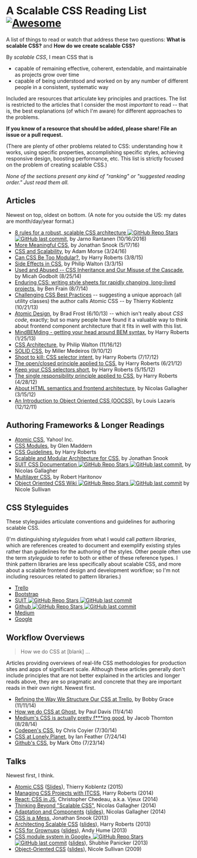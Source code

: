 # A Scalable CSS Reading List [![Awesome](https://cdn.rawgit.com/sindresorhus/awesome/d7305f38d29fed78fa85652e3a63e154dd8e8829/media/badge.svg)](https://github.com/sindresorhus/awesome)

A list of things to read or watch that address these two questions: **What is scalable CSS?** and **How do we create scalable CSS?**

By *scalable CSS*, I mean CSS that is
- capable of remaining effective, coherent, extendable, and maintainable as projects grow over time
- capable of being understood and worked on by any number of different people in a consistent, systematic way

Included are resources that articulate key principles and practices. The list is restricted to the articles that I consider the most *important* to read -- that is, the best explanations (of which I'm aware) for different approaches to the problems.

**If you know of a resource that should be added, please share! File an issue or a pull request.**

(There are plenty of other problems related to CSS: understanding how it works, using specific properties, accomplishing specific styles, achieving responsive design, boosting performance, etc. This list is strictly focused on the problem of creating scalable CSS.)

*None of the sections present any kind of "ranking" or "suggested reading order." Just read them all.*

## Articles

Newest on top, oldest on bottom. (A note for you outside the US: my dates are month/day/year format.)

- [8 rules for a robust, scalable CSS architecture ![GitHub Repo Stars](https://img.shields.io/github/stars/jareware/css-architecture) ![GitHub last commit](https://img.shields.io/github/last-commit/jareware/css-architecture)](https://github.com/jareware/css-architecture/blob/master/README.md), by Jarno Rantanen (10/16/2016)
- [More Meaningful CSS](http://snook.ca/archives/html_and_css/more-meaningful-css), by Jonathan Snook (5/17/16)
- [CSS and Scalability](http://mrmrs.io/writing/2016/03/24/scalable-css/), by Adam Morse (3/24/16)
- [Can CSS Be Too Modular?](http://csswizardry.com/2015/03/can-css-be-too-modular/), by Harry Roberts (3/8/15)
- [Side Effects in CSS](http://philipwalton.com/articles/side-effects-in-css/), by Philip Walton (3/3/15)
- [Used and Abused -- CSS Inheritance and Our Misuse of the Cascade](http://www.phase2technology.com/blog/used-and-abused-css-inheritance-and-our-misuse-of-the-cascade/?utm_source=CSS-Weekly&utm_campaign=Issue-127&utm_medium=RSS), by Micah Godbolt (8/25/14)
- [Enduring CSS: writing style sheets for rapidly changing, long-lived projects](http://benfrain.com/enduring-css-writing-style-sheets-rapidly-changing-long-lived-projects), by Ben Frain (8/7/14)
- [Challenging CSS Best Practices](http://www.smashingmagazine.com/2013/10/21/challenging-css-best-practices-atomic-approach/) -- suggesting a unique approach (all utility classes) the author calls Atomic CSS -- by Thierry Koblentz (10/21/13)
- [Atomic Design](http://bradfrostweb.com/blog/post/atomic-web-design/), by Brad Frost (6/10/13) -- which isn't really about *CSS code*, exactly; but so many people have found it a valuable way to think about frontend component architecture that it fits in well with this list.
- [MindBEMding - getting your head around BEM syntax](http://csswizardry.com/2013/01/mindbemding-getting-your-head-round-bem-syntax/), by Harry Roberts (1/25/13)
- [CSS Architecture](http://philipwalton.com/articles/css-architecture/), by Philip Walton (11/16/12)
- [SOLID CSS](http://blog.millermedeiros.com/solid-css/), by Miller Medeiros (9/10/12)
- [Shoot to kill: CSS selector intent](http://csswizardry.com/2012/07/shoot-to-kill-css-selector-intent/), by Harry Roberts (7/17/12)
- [The open/closed principle applied to CSS](http://csswizardry.com/2012/06/the-open-closed-principle-applied-to-css/), by Harry Roberts (6/21/12)
- [Keep your CSS selectors short](http://csswizardry.com/2012/05/keep-your-css-selectors-short/), by Harry Roberts (5/15/12)
- [The single responsibility principle applied to CSS](http://csswizardry.com/2012/04/the-single-responsibility-principle-applied-to-css/), by Harry Roberts (4/28/12)
- [About HTML semantics and frontend architecture](http://nicolasgallagher.com/about-html-semantics-front-end-architecture/), by Nicolas Gallagher (3/15/12)
- [An Introduction to Object Oriented CSS (OOCSS)](http://www.smashingmagazine.com/2011/12/12/an-introduction-to-object-oriented-css-oocss/), by Louis Lazaris (12/12/11)

## Authoring Frameworks & Longer Readings

- [Atomic CSS](http://acss.io/), Yahoo! Inc.
- [CSS Modules](http://glenmaddern.com/articles/css-modules), by Glen Maddern
- [CSS Guidelines](http://cssguidelin.es/), by Harry Roberts
- [Scalable and Modular Architecture for CSS](https://smacss.com/), by Jonathan Snook
- [SUIT CSS Documentation ![GitHub Repo Stars](https://img.shields.io/github/stars/suitcss/suit) ![GitHub last commit](https://img.shields.io/github/last-commit/suitcss/suit)](https://github.com/suitcss/suit/blob/master/doc/README.md), by Nicolas Gallagher
- [Multilayer CSS](http://operatino.github.io/MCSS/en/), by Robert Haritonov
- [Object Oriented CSS Wiki ![GitHub Repo Stars](https://img.shields.io/github/stars/stubbornella/oocss) ![GitHub last commit](https://img.shields.io/github/last-commit/stubbornella/oocss)](https://github.com/stubbornella/oocss/wiki) by Nicole Sullivan

## CSS Styleguides

These styleguides articulate conventions and guidelines for authoring scalable CSS.

(I'm distinguishing *styleguides* from what I would call *pattern libraries*, which are references created to document and exemplify existing styles rather than guidelines for the authoring of the styles. Other people often use the term *styleguide* to refer to both or either of these reference types. I think pattern libraries are less specifically about scalable CSS, and more about a scalable frontend design and development workflow; so I'm not including resources related to pattern libraries.)

- [Trello](https://gist.github.com/bobbygrace/9e961e8982f42eb91b80)
- [Bootstrap](http://mdo.github.io/code-guide/#css)
- [SUIT ![GitHub Repo Stars](https://img.shields.io/github/stars/suitcss/suit) ![GitHub last commit](https://img.shields.io/github/last-commit/suitcss/suit)](https://github.com/suitcss/suit/blob/master/doc/STYLE.md#4-css)
- [Github ![GitHub Repo Stars](https://img.shields.io/github/stars/styleguide/css) ![GitHub last commit](https://img.shields.io/github/last-commit/styleguide/css)](https://github.com/styleguide/css)
- [Medium](https://gist.github.com/fat/a47b882eb5f84293c4ed)
- [Google](https://google.github.io/styleguide/htmlcssguide.xml#CSS_Style_Rules)

## Workflow Overviews

> How we do CSS at [blank] ...

Articles providing overviews of real-life CSS methodologies for production sites and apps of significant scale. Although these articles generally don't include principles that are not better explained in the articles and longer reads above, they are so pragmatic and concrete that they are important reads in their own right. Newest first.

- [Refining the Way We Structure Our CSS at Trello](http://blog.trello.com/refining-the-way-we-structure-our-css-at-trello/), by Bobby Grace (11/11/14)
- [How we do CSS at Ghost](http://dev.ghost.org/css-at-ghost), by Paul Davis (11/4/14)
- [Medium's CSS is actually pretty f\*\*\*ing good](https://medium.com/@fat/mediums-css-is-actually-pretty-fucking-good-b8e2a6c78b06), by Jacob Thornton (8/28/14)
- [Codepen's CSS](http://codepen.io/chriscoyier/blog/codepens-css), by Chris Coyier (7/30/14)
- [CSS at Lonely Planet](http://ianfeather.co.uk/css-at-lonely-planet/), by Ian Feather (7/24/14)
- [Github's CSS](http://markdotto.com/2014/07/23/githubs-css/), by Mark Otto (7/23/14)


## Talks

Newest first, I think.

- [Atomic CSS](https://www.youtube.com/watch?v=bokjM0ZaizQ) ([Slides](https://www.haikudeck.com/atomic-css-science-and-technology-presentation-dJ0xlFjhBQ)), Thierry Koblentz (2015)
- [Managing CSS Projects with ITCSS](https://speakerdeck.com/dafed/managing-css-projects-with-itcss), Harry Roberts (2014)
- [React: CSS in JS](http://blog.vjeux.com/2014/javascript/react-css-in-js-nationjs.html), Christopher Chedeau, a.k.a. Vjeux (2014)
- [Thinking Beyond "Scalable CSS"](http://www.thedotpost.com/2014/11/nicolas-gallagher-thinking-beyond-scalable-css), Nicolas Gallagher (2014)
- [Adaptation and Components](https://www.youtube.com/watch?v=m0oMHG6ZXvo) ([slides](https://speakerdeck.com/necolas/adaptation-and-components)), Nicolas Gallagher (2014)
- [CSS is a Mess](https://www.youtube.com/watch?v=C4z_9F6nfS8), Jonathan Snook (2013)
- [Architecting Scalable CSS](http://vimeo.com/67544231) ([slides](https://speakerdeck.com/csswizardry/architecting-scalable-css)), Harry Roberts (2013)
- [CSS for Grownups](https://www.youtube.com/watch?v=ZpFdyfs03Ug) ([slides](https://speakerdeck.com/andyhume/css-for-grown-ups-maturing-best-practises-sxsw-2012)), Andy Hume (2013)
- [CSS module system in Google+ ![GitHub Repo Stars](https://img.shields.io/github/stars/davidtheclark/scalable-css-reading-list) ![GitHub last commit](https://img.shields.io/github/last-commit/davidtheclark/scalable-css-reading-list)](https://github.com/davidtheclark/scalable-css-reading-list/issues/3) ([slides](https://docs.google.com/presentation/d/1_LpRI2_grOgTKyqodgg8yWGDhStgZHxnvjFOTJ6Jb3g/edit#slide=id.p)), Shubhie Panicker (2013)
- [Object-Oriented CSS](https://www.youtube.com/watch?v=BjAdHyA9nIY) ([slides](http://www.slideshare.net/stubbornella/object-oriented-css)), Nicole Sullivan (2009)
